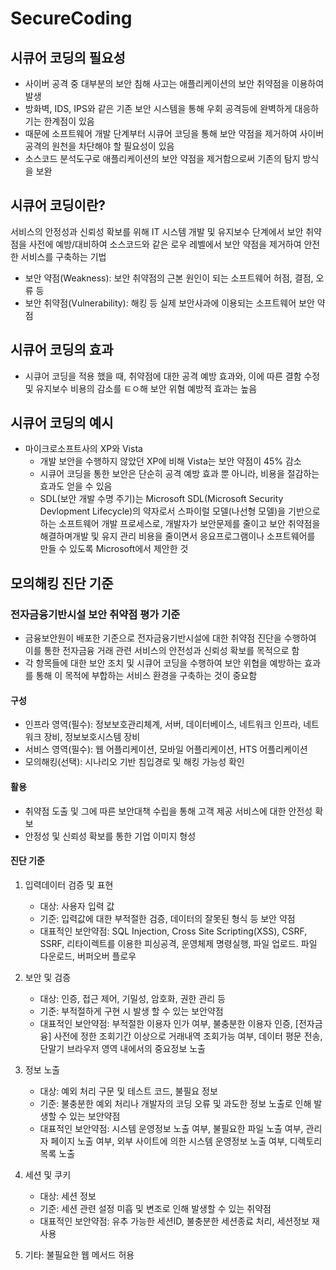 # SecureCoding
## 시큐어 코딩의 필요성
- 사이버 공격 중 대부분의 보안 침해 사고는 애플리케이션의 보안 취약점을 이용하여 발생
- 방화벽, IDS, IPS와 같은 기존 보안 시스템을 통해 우회 공격등에 완벽하게 대응하기는 한계점이 있음
- 때문에 소프트웨어 개발 단계부터 시큐어 코딩을 통해 보안 약점을 제거하여 사이버공격의 원천을 차단해야 할 필요성이 있음
- 소스코드 분석도구로 애플리케이션의 보안 약점을 제거함으로써 기존의 탐지 방식을 보완

## 시큐어 코딩이란?
서비스의 안정성과 신뢰성 확보를 위해 IT 시스템 개발 및 유지보수 단계에서 보안 취약점을 사전에 예방/대비하여 소스코드와 같은 로우 레벨에서 보안 약점을 제거하여 안전한 서비스를 구축하는 기법
- 보안 약점(Weakness): 보안 취약점의 근본 원인이 되는 소프트웨어 허점, 결점, 오류 등
- 보안 취약점(Vulnerability): 해킹 등 실제 보안사과에 이용되는 소프트웨어 보안 약점

## 시큐어 코딩의 효과
- 시큐어 코딩을 적용 했을 때, 취약점에 대한 공격 예방 효과와, 이에 따른 결함 수정 및 유지보수 비용의 감소를 ㅌㅇ해 보안 위혐 예방적 효과는 높음

## 시큐어 코딩의 예시
- 마이크로소프트사의 XP와 Vista
  - 개발 보안을 수행하지 않았던 XP에 비해 Vista는 보안 약점이 45% 감소
  - 시큐어 코딩을 통한 보안은 단순히 공격 예방 효과 뿐 아니라, 비용을 절감하는 효과도 얻을 수 있음
  - SDL(보안 개발 수명 주기)는 Microsoft SDL(Microsoft Security Devlopment Lifecycle)의 약자로서 스파이럴 모델(나선형 모델)을 기반으로 하는 소프트웨어 개발 프로세스로, 개발자가 보안문제를 줄이고 보안 취약점을 해결하며개발 및 유지 관리 비용을 줄이면서 응요프로그램이나 소프트웨어를 만들 수 있도록 Microsoft에서 제안한 것

## 모의해킹 진단 기준
### 전자금융기반시설 보안 취약점 평가 기준
- 금융보안원이 배포한 기준으로 전자금융기반시설에 대한 취약점 진단을 수행하여 이를 통한 전자금융 거래 관련 서비스의 안전성과 신뢰성 확보를 목적으로 함
- 각 항목들에 대한 보안 조치 및 시큐어 코딩을 수행하여 보안 위협을 예방하는 효과를 통해 이 목적에 부합하는 서비스 환경을 구축하는 것이 중요함
#### 구성
- 인프라 영역(필수): 정보보호관리체계, 서버, 데이터베이스, 네트워크 인프라, 네트워크 장비, 정보보호시스템 장비
- 서비스 영역(필수): 웹 어플리케이션, 모바일 어플리케이션, HTS 어플리케이션
- 모의해킹(선택): 시나리오 기반 침입경로 및 해킹 가능성 확인
#### 활용
- 취약점 도출 및 그에 따른 보안대책 수립을 통해 고객 제공 서비스에 대한 안전성 확보
- 안정성 및 신뢰성 확보를 통한 기업 이미지 형성

#### 진단 기준
1. 입력데이터 검증 및 표현
   - 대상: 사용자 입력 값
   - 기준: 입력값에 대한 부적절한 검증, 데이터의 잘못된 형식 등 보안 약점
   - 대표적인 보안약점: SQL Injection, Cross Site Scripting(XSS), CSRF, SSRF, 리타이렉트를 이용한 피싱공격, 운영체제 명령실행, 파일 업로드. 파일 다운로드, 버퍼오버 플로우

2. 보안 및 검증
   - 대상: 인증, 접근 제어, 기밀성, 암호화, 권한 관리 등
   - 기준: 부적절하게 구현 시 발생 할 수 있는 보안약점
   - 대표적인 보안약점: 부적절한 이용자 인가 여부, 불충분한 이용자 인증, [전자금융] 사전에 정한 조회기간 이상으로 거래내역 조회가능 여부, 데이터 평문 전송, 단말기 브라우저 영역 내에서의 중요정보 노출

3. 정보 노출
   - 대상: 예외 처리 구문 및 테스트 코드, 불필요 정보
   - 기준: 불충분한 예외 처리나 개발자의 코딩 오류 및 과도한 정보 노출로 인해 발생할 수 있는 보안약점
   - 대표적인 보안약점: 시스템 운영정보 노출 여부, 불필요한 파일 노출 여부, 관리자 페이지 노출 여부, 외부 사이트에 의한 시스템 운영정보 노출 여부, 디렉토리 목록 노출

4. 세션 및 쿠키
   - 대상: 세션 정보
   - 기준: 세션 관련 설정 미흡 및 변조로 인해 발생할 수 있는 취약점
   - 대표적인 보안약점: 유추 가능한 세션ID, 불충분한 세션종료 처리, 세션정보 재사용

5. 기타: 불필요한 웹 메서드 허용
